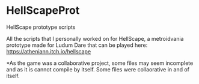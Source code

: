 # HellScapeProt
HellScape prototype scripts

All the scripts that I personally worked on for HellScape, a metroidvania prototype made for Ludum Dare that can be played here:
https://atheniann.itch.io/hellscape

*As the game was a collaborative project, some files may seem incomplete and as it is cannot compile by itself. Some files were collaorative in and of itself.
